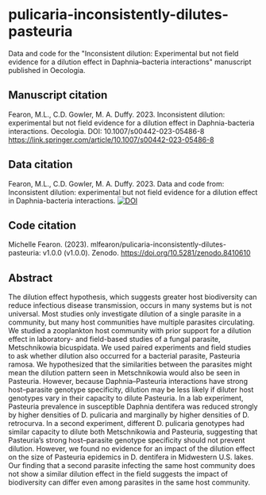 # pulicaria-inconsistently-dilutes-pasteuria
Data and code for the "Inconsistent dilution: Experimental but not field evidence for a dilution effect in Daphnia–bacteria interactions" manuscript published in Oecologia.

## Manuscript citation

Fearon, M.L., C.D. Gowler, M. A. Duffy. 2023. Inconsistent dilution: experimental but not field evidence for a dilution effect in Daphnia-bacteria interactions. Oecologia. DOI: 10.1007/s00442-023-05486-8  https://link.springer.com/article/10.1007/s00442-023-05486-8 

## Data citation

Fearon, M.L., C.D. Gowler, M. A. Duffy. 2023. Data and code from: Inconsistent dilution: experimental but not field evidence for a dilution effect in Daphnia-bacteria interactions.
[![DOI](https://zenodo.org/badge/561832230.svg)](https://zenodo.org/badge/latestdoi/561832230)

## Code citation
Michelle Fearon. (2023). mlfearon/pulicaria-inconsistently-dilutes-pasteuria: v1.0.0 (v1.0.0). Zenodo. https://doi.org/10.5281/zenodo.8410610

## Abstract
The dilution effect hypothesis, which suggests greater host biodiversity can reduce infectious disease transmission, occurs in many systems but is not universal. Most studies only investigate dilution of a single parasite in a community, but many host communities have multiple parasites circulating. We studied a zooplankton host community with prior support for a dilution effect in laboratory- and field-based studies of a fungal parasite, Metschnikowia bicuspidata. We used paired experiments and field studies to ask whether dilution also occurred for a bacterial parasite, Pasteuria ramosa. We hypothesized that the similarities between the parasites might mean the dilution pattern seen in Metschnikowia would also be seen in Pasteuria. However, because Daphnia–Pasteuria interactions have strong host–parasite genotype specificity, dilution may be less likely if diluter host genotypes vary in their capacity to dilute Pasteuria. In a lab experiment, Pasteuria prevalence in susceptible Daphnia dentifera was reduced strongly by higher densities of D. pulicaria and marginally by higher densities of D. retrocurva. In a second experiment, different D. pulicaria genotypes had similar capacity to dilute both Metschnikowia and Pasteuria, suggesting that Pasteuria’s strong host–parasite genotype specificity should not prevent dilution. However, we found no evidence for an impact of the dilution effect on the size of Pasteuria epidemics in D. dentifera in Midwestern U.S. lakes. Our finding that a second parasite infecting the same host community does not show a similar dilution effect in the field suggests the impact of biodiversity can differ even among parasites in the same host community. 

 
